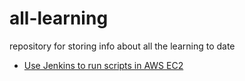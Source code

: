 # all-learning
repository for storing info about all the learning to date

* [Use Jenkins to run scripts in AWS EC2](https://medium.com/faun/use-jenkins-to-run-scripts-in-aws-ec2-1f3d1307263a)
